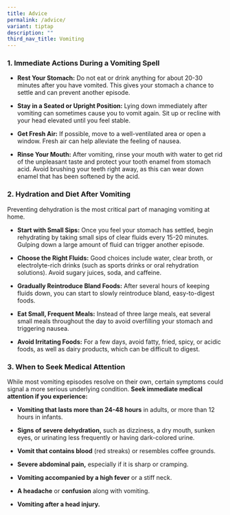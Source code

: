 ```yaml
---
title: Advice
permalink: /advice/
variant: tiptap
description: ""
third_nav_title: Vomiting
---
```

<h3>1. Immediate Actions During a Vomiting Spell</h3>
<p></p>
<ul>
<li>
<p><strong>Rest Your Stomach:</strong> Do not eat or drink anything for about
20-30 minutes after you have vomited. This gives your stomach a chance
to settle and can prevent another episode.</p>
</li>
<li>
<p><strong>Stay in a Seated or Upright Position:</strong> Lying down immediately
after vomiting can sometimes cause you to vomit again. Sit up or recline
with your head elevated until you feel stable.</p>
</li>
<li>
<p><strong>Get Fresh Air:</strong> If possible, move to a well-ventilated
area or open a window. Fresh air can help alleviate the feeling of nausea.</p>
</li>
<li>
<p><strong>Rinse Your Mouth:</strong> After vomiting, rinse your mouth with
water to get rid of the unpleasant taste and protect your tooth enamel
from stomach acid. Avoid brushing your teeth right away, as this can wear
down enamel that has been softened by the acid.</p>
<p></p>
</li>
</ul>
<p></p>
<h3>2. Hydration and Diet After Vomiting</h3>
<p></p>
<p>Preventing dehydration is the most critical part of managing vomiting
at home.</p>
<ul>
<li>
<p><strong>Start with Small Sips:</strong> Once you feel your stomach has
settled, begin rehydrating by taking small sips of clear fluids every 15-20
minutes. Gulping down a large amount of fluid can trigger another episode.</p>
</li>
<li>
<p><strong>Choose the Right Fluids:</strong> Good choices include water, clear
broth, or electrolyte-rich drinks (such as sports drinks or oral rehydration
solutions). Avoid sugary juices, soda, and caffeine.</p>
</li>
<li>
<p><strong>Gradually Reintroduce Bland Foods:</strong> After several hours
of keeping fluids down, you can start to slowly reintroduce bland, easy-to-digest
foods.</p>
</li>
<li>
<p><strong>Eat Small, Frequent Meals:</strong> Instead of three large meals,
eat several small meals throughout the day to avoid overfilling your stomach
and triggering nausea.</p>
</li>
<li>
<p><strong>Avoid Irritating Foods:</strong> For a few days, avoid fatty, fried,
spicy, or acidic foods, as well as dairy products, which can be difficult
to digest.</p>
<p></p>
</li>
</ul>
<p></p>
<h3>3. When to Seek Medical Attention</h3>
<p></p>
<p>While most vomiting episodes resolve on their own, certain symptoms could
signal a more serious underlying condition. <strong>Seek immediate medical attention if you experience:</strong>
</p>
<ul>
<li>
<p><strong>Vomiting that lasts more than 24-48 hours</strong> in adults, or
more than 12 hours in infants.</p>
</li>
<li>
<p><strong>Signs of severe dehydration,</strong> such as dizziness, a dry
mouth, sunken eyes, or urinating less frequently or having dark-colored
urine.</p>
</li>
<li>
<p><strong>Vomit that contains blood</strong> (red streaks) or resembles coffee
grounds.</p>
</li>
<li>
<p><strong>Severe abdominal pain,</strong> especially if it is sharp or cramping.</p>
</li>
<li>
<p><strong>Vomiting accompanied by a high fever</strong> or a stiff neck.</p>
</li>
<li>
<p><strong>A headache</strong> or <strong>confusion</strong> along with vomiting.</p>
</li>
<li>
<p><strong>Vomiting after a head injury.</strong>
</p>
</li>
</ul>
<p></p>